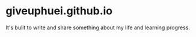 # giveuphuei.github.io
It's bulit to write and share something about my life and learning progress.
